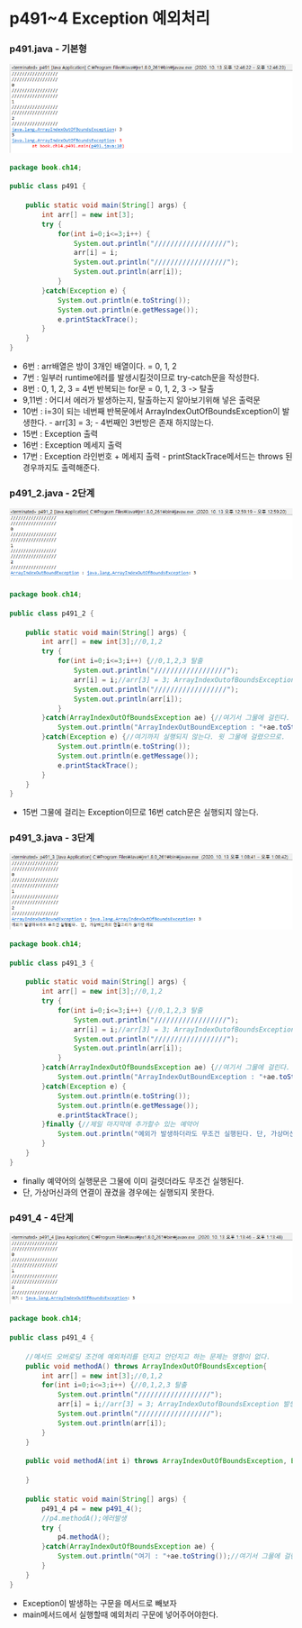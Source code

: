 # p491~4 Exception 예외처리

### p491.java - 기본형

![p491 Run](../../.gitbook/assets/p491.png)

```java
package book.ch14;

public class p491 {
	
	public static void main(String[] args) {
		int arr[] = new int[3];
		try {
			for(int i=0;i<=3;i++) {
				System.out.println("//////////////////");
				arr[i] = i;
				System.out.println("//////////////////");
				System.out.println(arr[i]);
			}
		}catch(Exception e) {
			System.out.println(e.toString());
			System.out.println(e.getMessage());
			e.printStackTrace();
		}
	}
}
```

* 6번 : arr배열은 방이 3개인 배열이다. = 0, 1, 2
* 7번 : 일부러 runtime에러를 발생시킬것이므로 try-catch문을 작성한다.
* 8번 : 0, 1, 2, 3 = 4번 반복되는 for문 = 0, 1, 2, 3 -&gt; 탈출
* 9,11번 : 어디서 에러가 발생하는지, 탈출하는지 알아보기위해 넣은 출력문
* 10번 : i=3이 되는 네번째 반복문에서 ArrayIndexOutOfBoundsException이 발생한다. - arr\[3\] = 3; - 4번째인 3번방은 존재 하지않는다.
* 15번 : Exception 출력
* 16번 : Exception 메세지 출력
* 17번 : Exception 라인번호 + 메세지 출력 - printStackTrace메서드는 throws 된 경우까지도 출력해준다.

### p491\_2.java - 2단계

![p491\_2](../../.gitbook/assets/p491_2.png)

```java
package book.ch14;

public class p491_2 {
	
	public static void main(String[] args) {
		int arr[] = new int[3];//0,1,2
		try {
			for(int i=0;i<=3;i++) {//0,1,2,3 탈출
				System.out.println("//////////////////");
				arr[i] = i;//arr[3] = 3; ArrayIndexOutofBoundsException 발생
				System.out.println("//////////////////");
				System.out.println(arr[i]);
			}
		}catch(ArrayIndexOutOfBoundsException ae) {//여기서 그물에 걸린다.
			System.out.println("ArrayIndexOutBoundException : "+ae.toString());
		}catch(Exception e) {//여기까지 실행되지 않는다. 윗 그물에 걸렸으므로.
			System.out.println(e.toString());
			System.out.println(e.getMessage());
			e.printStackTrace();
		}
	}
}
```

* 15번 그물에 걸리는 Exception이므로 16번 catch문은 실행되지 않는다.

### p491\_3.java - 3단계

![p491\_3](../../.gitbook/assets/p491_3.png)

```java
package book.ch14;

public class p491_3 {
	
	public static void main(String[] args) {
		int arr[] = new int[3];//0,1,2
		try {
			for(int i=0;i<=3;i++) {//0,1,2,3 탈출
				System.out.println("//////////////////"); 
				arr[i] = i;//arr[3] = 3; ArrayIndexOutofBoundsException 발생
				System.out.println("//////////////////");
				System.out.println(arr[i]);
			}
		}catch(ArrayIndexOutOfBoundsException ae) {//여기서 그물에 걸린다.
			System.out.println("ArrayIndexOutBoundException : "+ae.toString());
		}catch(Exception e) {
			System.out.println(e.toString());
			System.out.println(e.getMessage());
			e.printStackTrace();
		}finally {//제일 마지막에 추가할수 있는 예약어
			System.out.println("예외가 발생하더라도 무조건 실행된다. 단, 가상머신과의 연결고리가 끊기면 예외");
		}
	}
}
```

* finally 예약어의 실행문은 그물에 이미 걸렷더라도 무조건 실행된다.
* 단, 가상머신과의 연결이 끊겼을 경우에는 실행되지 못한다.

### p491\_4 - 4단계

![p491\_4](../../.gitbook/assets/p491_4.png)

```java
package book.ch14;

public class p491_4 {
	
	//메서드 오버로딩 조건에 예외처리를 던지고 안던지고 하는 문제는 영향이 없다.
	public void methodA() throws ArrayIndexOutOfBoundsException{
		int arr[] = new int[3];//0,1,2
		for(int i=0;i<=3;i++) {//0,1,2,3 탈출
			System.out.println("//////////////////");
			arr[i] = i;//arr[3] = 3; ArrayIndexOutofBoundsException 발생
			System.out.println("//////////////////");
			System.out.println(arr[i]);
		}		
	}
	
	public void methodA(int i) throws ArrayIndexOutOfBoundsException, Exception{
		
	}
	
	public static void main(String[] args) {
		p491_4 p4 = new p491_4();
		//p4.methodA();에러발생
		try {
			p4.methodA();
		}catch(ArrayIndexOutOfBoundsException ae) {
			System.out.println("여기 : "+ae.toString());//여기서 그물에 걸린다.
		}
	}
}
```

* Exception이 발생하는 구문을 메서드로 빼보자
* main메서드에서 실행할때 예외처리 구문에 넣어주어야한다.



